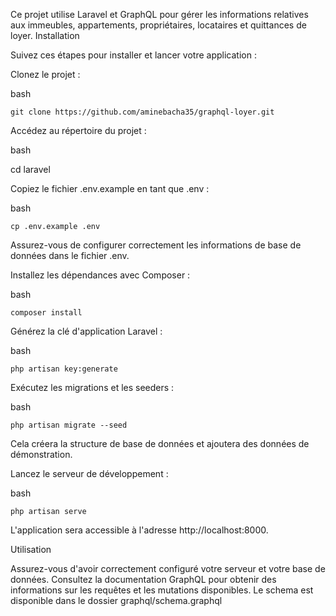 Ce projet utilise Laravel et GraphQL pour gérer les informations relatives aux immeubles, appartements, propriétaires, locataires et quittances de loyer.
Installation

Suivez ces étapes pour installer et lancer votre application :

Clonez le projet :

bash

    git clone https://github.com/aminebacha35/graphql-loyer.git

Accédez au répertoire du projet :

bash

cd laravel

Copiez le fichier .env.example en tant que .env :

bash

    cp .env.example .env

Assurez-vous de configurer correctement les informations de base de données dans le fichier .env.

Installez les dépendances avec Composer :

bash

    composer install

Générez la clé d'application Laravel :

bash

    php artisan key:generate

Exécutez les migrations et les seeders :

bash

    php artisan migrate --seed

Cela créera la structure de base de données et ajoutera des données de démonstration.

Lancez le serveur de développement :

bash

    php artisan serve

L'application sera accessible à l'adresse http://localhost:8000.

Utilisation

Assurez-vous d'avoir correctement configuré votre serveur et votre base de données. Consultez la documentation GraphQL pour obtenir des informations sur les requêtes et les mutations disponibles. Le schema est disponible dans le dossier graphql/schema.graphql